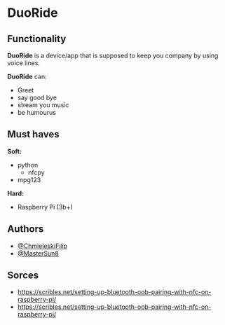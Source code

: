 # DuoRide

## Functionality

**DuoRide** is a device/app that is supposed to keep you company by using voice lines. 

**DuoRide** can:
* Greet
* say good bye
* stream you music
* be humourus 

## Must haves
 
**Soft:** 
- python
  - nfcpy
- mpg123

**Hard:** 

* Raspberry Pi (3b+)

## Authors

- [@ChmieleskiFilip](https://github.com/ChmieleskiFilip)
- [@MasterSun8](https://github.com/MasterSun8)

## Sorces

- https://scribles.net/setting-up-bluetooth-oob-pairing-with-nfc-on-raspberry-pi/
- https://scribles.net/setting-up-bluetooth-oob-pairing-with-nfc-on-raspberry-pi/
